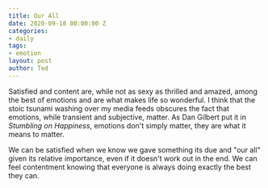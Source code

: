```yaml
---
title: Our All
date: 2020-09-18 00:00:00 Z
categories:
- daily
tags:
- emotion
layout: post
author: Ted
---
```


Satisfied and content are, while not as sexy as thrilled and amazed, among the best of emotions and are what makes life so wonderful. I think that the stoic tsunami washing over my media feeds obscures the fact that emotions, while transient and subjective, matter. As Dan Gilbert put it in _Stumbling on Happiness_, emotions don't simply matter, they are what it means to matter.

We can be satisfied when we know we gave something its due and "our all" given its relative importance, even if it doesn't work out in the end. We can feel contentment knowing that everyone is always doing exactly the best they can.
